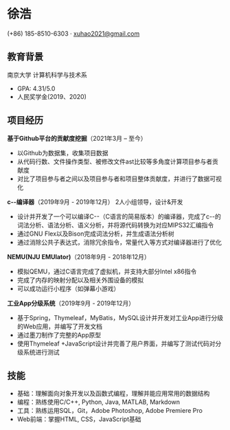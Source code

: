 # 徐浩
(+86) 185-8510-6303 · xuhao2021@gmail.com

## 教育背景
南京大学 计算机科学与技术系
+ GPA: 4.31/5.0
+ 人民奖学金(2019、2020)

## 项目经历

**基于Github平台的贡献度挖掘**（2021年3月 – 至今）
+ 以Github为数据集，收集项目数据
+ 从代码行数、文件操作类型、被修改文件ast比较等多角度计算项目参与者贡献度
+ 对比了项目参与者之间以及项目参与者和项目整体贡献度，并进行了数据可视化

**c--编译器**（2019年9月 - 2019年12月）
2人小组领导，设计&开发
+ 设计并开发了一个可以编译C--（C语言的简易版本）的编译器，完成了c--的词法分析、语法分析、语义分析，并将源代码转换为对应MIPS32汇编指令
+ 通过GNU Flex以及Bison完成词法分析，并生成语法分析树
+ 通过消除公共子表达式，消除冗余指令，常量代入等方式对编译器进行了优化

**NEMU(NJU EMUlator)**（2018年9月 - 2018年12月）
+ 模拟QEMU，通过C语言完成了虚拟机，并支持大部分Intel x86指令
+ 完成了内存的映射分配以及相关外围设备的模拟
+ 可以成功运行小程序（如弹幕小游戏）

**工业App分级系统**（2019年9月 - 2019年12月）
+ 基于Spring，Thymeleaf，MyBatis，MySQL设计并开发对工业App进行分级的Web应用，并编写了开发文档
+ 通过墨刀制作了完整的App原型
+ 使用Thymeleaf +JavaScript设计并完善了用户界面，并编写了测试代码对分级系统进行测试


## 技能

+ 基础：理解面向对象开发以及函数式编程，理解并能应用常用的数据结构
+ 编程：熟练使用C/C++, Python, Java, MATLAB, Markdown
+ 工具：熟练运用SQL，Git，Adobe Photoshop, Adobe Premiere Pro
+ Web前端：掌握HTML, CSS，JavaScript基础

